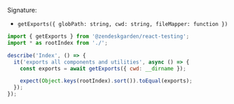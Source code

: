 Signature:

- `getExports({ globPath: string, cwd: string, fileMapper: function })`

```jsx static
import { getExports } from '@zendeskgarden/react-testing';
import * as rootIndex from './';

describe('Index', () => {
  it('exports all components and utilities', async () => {
    const exports = await getExports({ cwd: __dirname });

    expect(Object.keys(rootIndex).sort()).toEqual(exports);
  });
});
```
